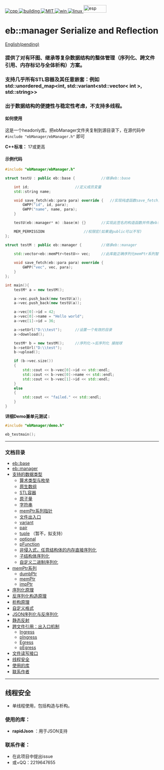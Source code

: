 <div>
	<a href="">
		<img src="https://img.shields.io/badge/C++-%2300599C.svg?logo=c%2B%2B&logoColor=white" alt="cpp">
	</a>
	<a href="">
		<img src="https://ci.appveyor.com/api/projects/status/1acb366xfyg3qybk/branch/develop?svg=true" alt="building">
	</a>
	<a href="https://github.com/UF4007/memManager/blob/main/License.txt">
		<img src="https://img.shields.io/badge/license-MIT-blue" alt="MIT">
	</a>
	<a href="https://www.microsoft.com/en-us/windows">
		<img src="https://img.shields.io/badge/Windows-0078D6?style=for-the-badge&logo=windows&logoColor=white" alt="win">
	</a>
	<a href="https://www.debian.org/">
		<img src="https://img.shields.io/badge/Linux-FCC624?style=for-the-badge&logo=linux&logoColor=black" alt="linux">
	</a>
	<a href="https://www.espressif.com/en">
		<img src="https://www.espressif.com/sites/all/themes/espressif/logo-black.svg" alt="esp" width="75" height="25">
	</a>
</div>

# eb::manager Serialize and Reflection

[English(pending)](README-en.md)  
### 提供了对有环图、继承等复杂数据结构的整体管理（序列化、跨文件引用、内存标记与全体析构）方案。

### 支持几乎所有STL容器及其任意嵌套：例如std::unordered_map<int, std::variant<std::vector< int >, std::string>>

### 出于数据结构的便捷性与稳定性考虑，不支持多线程。

#### 如何使用
这是一个headonly库。把ebManager文件夹复制到源目录下，在源代码中`#include "ebManager/ebManager.h"` 即可

**C++标准：** 17或更高

#### 示例代码

```C++
#include "ebManager/ebManager.h"

struct testU : public eb::base {			//继承eb::base

	int id;						//定义成员变量
	std::string name;

	void save_fetch(eb::para para) override {	//实现纯虚函数save_fetch，把所有要保存的变量写进去
		GWPP("id", id, para);
		GWPP("name", name, para);
	}

	testU(eb::manager* m) :base(m) {}		//实现此签名的构造函数并传递eb::manager指针

	MEM_PERMISSION					//权限宏(如果是public可以不写)
};

struct testM : public eb::manager {			//继承eb::manager

	std::vector<eb::memPtr<testU>> vec;		//此库能正确序列化memPtr系列智能指针的指向关系
	
	void save_fetch(eb::para para) override {
		GWPP("vec", vec, para);
	}
};

int main(){
	testM* a = new testM();

	a->vec.push_back(new testU(a));
	a->vec.push_back(new testU(a));

	a->vec[0]->id = 42;
	a->vec[0]->name = "Hello world";
	a->vec[1]->id = 36;

	a->setUrl("D:\\test");		//设置一个有效的目录
	a->download();

	testM* b = new testM();		//序列化->反序列化 接抛球
	b->setUrl("D:\\test");
	b->upload();

	if (b->vec.size())
	{
		std::cout << b->vec[0]->id << std::endl;
		std::cout << b->vec[0]->name << std::endl;
		std::cout << b->vec[1]->id << std::endl;
	}
	else
	{
		std::cout << "failed." << std::endl;
	}
}
```

**详细Demo兼单元测试 :** 

```C++
#include "ebManager/demo.h"

eb_testmain();
```

---  

### 文档目录

- [eb::base](#eb::base)
- [eb::manager](#eb::manager)
- [支持的数据类型](#支持的数据类型)
  - [算术类型与枚举](#算术类型与枚举)
  - [原生数组](#原生数组)
  - [STL容器](#stl容器)
  - [原子量](#原子量)
  - [字符串](#字符串)
  - [memPtr系列指针](#memPtr系列指针)
  - [文件出入口](#文件出入口)
  - [variant](#variant)
  - [pair](#pair)
  - [tuple](#tuple)	（暂不，拟支持）
  - [optional](#optional)
  - [pFunction](#pfunction)
  - [非侵入式，任意结构体的内存直接序列化](#非侵入式，任意结构体的内存直接序列化)
  - [子结构体序列化](#子结构体序列化)
  - [自定义二进制序列化](#自定义二进制序列化)
- [memPtr系列](#memPtr系列)
  - [dumbPtr](#dumbPtr)
  - [memPtr](#memptr)
  - [impPtr](#impPtr)
- [序列化原理](#序列化原理)
- [反序列化构造原理](#反序列化构造原理)
- [析构原理](#析构原理)
- [自定义格式](#自定义格式)
- [JSON序列化与反序列化](#json序列化与反序列化)
- [静态反射](#静态反射)
- [跨文件引用：出入口机制](#跨文件引用出入口机制)
  - [Ingress](#Ingress)
  - [pIngress](#pIngress)
  - [Egress](#Egress)
  - [pEgress](#pEgress)
- [文件读写接口](#文件读写接口)
- [线程安全](#线程安全)
- [使用的库](#使用的库)
- [联系作者](#联系作者)

---

## 线程安全

- 单线程使用，包括构造与析构。
  
### 使用的库：
* **rapidJson**  ：用于JSON支持

### 联系作者：
* 在此项目中提出issue
* 或+QQ：2219647655
